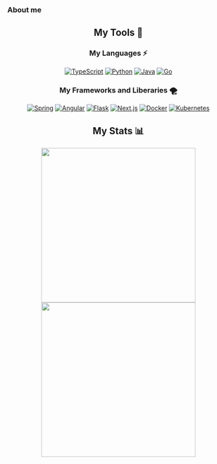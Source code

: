 ### About me
<h2 align="center">My Tools 🔧</h2>
<h3 align="center">My Languages ⚡</h3>
<p align="center">
    <a href="https://www.typescriptlang.org/" target="_blank"><img alt="TypeScript" src="https://img.shields.io/badge/TypeScript-007ACC?style=for-the-badge&logo=typescript&logoColor=white" /></a>
    <a href="https://www.python.org/" target="_blank"><img alt="Python" src="https://img.shields.io/badge/Python-14354C?style=for-the-badge&logo=python&logoColor=white"/></a>
    <a href="https://www.java.com/en/" target="_blank"><img alt="Java" src="https://img.shields.io/badge/Java-ED8B00?style=for-the-badge&logo=java&logoColor=white"/></a>
  <a href="[https://www.python.org/](https://go.dev/)" target="_blank"><img alt="Go" src="https://img.shields.io/badge/Go-00ADD8?style=for-the-badge&logo=go&logoColor=white"/></a>
</p>

<h3 align="center">My Frameworks and Liberaries 🌪️</h3>
<p align="center">
    <a href="https://spring.io/" target="_blank"><img alt="Spring" src="https://img.shields.io/badge/Spring-6DB33F?style=for-the-badge&logo=spring&logoColor=white"/></a>
    <a href="https://angular.io/" target="_blank"><img alt="Angular" src="https://img.shields.io/badge/Angular-DD0031?style=for-the-badge&logo=angular&logoColor=white"/></a>
    <a href="https://flask.palletsprojects.com/" target="_blank"><img alt="Flask" src="https://img.shields.io/badge/Flask-000000?style=for-the-badge&logo=flask&logoColor=white"/></a>
    <a href="https://nextjs.org/" target="_blank"><img alt="Next.js" src="https://img.shields.io/static/v1?style=for-the-badge&message=Next.js&color=000000&logo=Next.js&logoColor=FFFFFF&label="/></a>
    <a href="https://www.docker.com/" target="_blank"><img alt="Docker" src="https://img.shields.io/static/v1?style=for-the-badge&message=Docker&color=2496ED&logo=Docker&logoColor=FFFFFF&label="/></a>
    <a href="https://kubernetes.io/" target="_blank"><img alt="Kubernetes" src="https://img.shields.io/static/v1?style=for-the-badge&message=Kubernetes&color=326CE5&logo=Kubernetes&logoColor=FFFFFF&label="/></a>
</p>

<h2 align="center">My Stats 📊</h2>
<p align="center">
  <a href="https://github.com/nico-mu"><img align="center" src="https://github-readme-stats.vercel.app/api?username=nico-mu&show_icons=true&count_private=true&theme=dracula" width="350"></a>
  <a href="https://github.com/nico-mu"><img align="center"  src="https://github-readme-stats.vercel.app/api/top-langs/?username=nico-mu&layout=compact&theme=dracula" width="350"></a>
</p>
